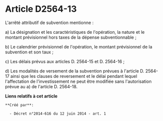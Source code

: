 # Article D2564-13

L'arrêté attributif de subvention mentionne : 

a) La désignation et les caractéristiques de l'opération, la nature et le montant prévisionnel hors taxes de la dépense
subventionnable ; 

b) Le calendrier prévisionnel de l'opération, le montant prévisionnel de la subvention et son taux ; 

c) Les délais prévus aux articles D. 2564-15 et D. 2564-16 ; 

d) Les modalités de versement de la subvention prévues à l'article D. 2564-17 ainsi que les clauses de reversement et le
délai pendant lequel l'affectation de l'investissement ne peut être modifiée sans l'autorisation prévue au a) de l'article D.
2564-18.

**Liens relatifs à cet article**

	**Créé par**:

	  - Décret n°2014-616 du 12 juin 2014 - art. 1
